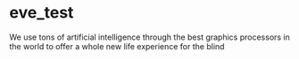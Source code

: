 # eve_test
We use tons of artificial intelligence through the best graphics processors in the world to offer a whole new life experience for the blind
